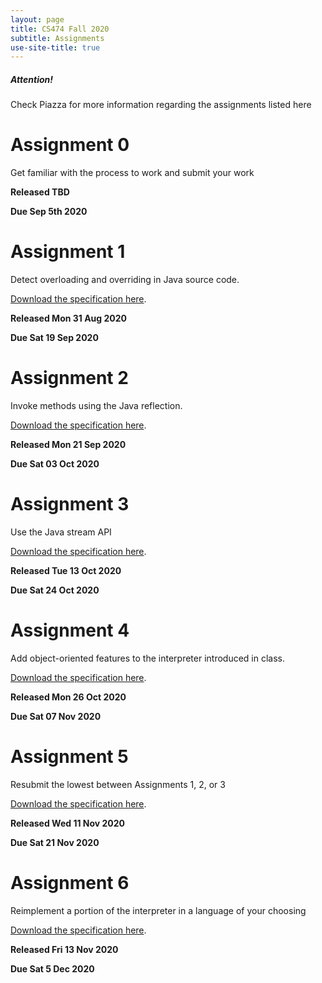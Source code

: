 ```yaml
---
layout: page
title: CS474 Fall 2020
subtitle: Assignments
use-site-title: true
---
```


  <div class="box-warning">
    <h5 class="card-title">Attention!</h5>
    <p class="card-text">Check Piazza for more information regarding the assignments listed here</p>
  </div>

# Assignment 0

Get familiar with the process to work and submit your work

**Released TBD**

**Due Sep 5th 2020**

# Assignment 1

Detect overloading and overriding in Java source code.

[Download the specification here]({{site.baseurl}}/a1.pdf).

**Released Mon 31 Aug 2020**

**Due Sat 19 Sep 2020**

# Assignment 2

Invoke methods using the Java reflection.

[Download the specification here]({{site.baseurl}}/a2.pdf).

**Released Mon 21 Sep 2020**

**Due Sat 03 Oct 2020**

# Assignment 3

Use the Java stream API

[Download the specification here]({{site.baseurl}}/a3.pdf).

**Released Tue 13 Oct 2020**

**Due Sat 24 Oct 2020**

# Assignment 4

Add object-oriented features to the interpreter introduced in class.

[Download the specification here]({{site.baseurl}}/a4.pdf).

**Released Mon 26 Oct 2020**

**Due Sat 07 Nov 2020**

# Assignment 5

Resubmit the lowest between Assignments 1, 2, or 3

[Download the specification here]({{site.baseurl}}/a5.pdf).

**Released Wed 11 Nov 2020**

**Due Sat 21 Nov 2020**

# Assignment 6

Reimplement a portion of the interpreter in a language of your choosing

[Download the specification here]({{site.baseurl}}/a6.pdf).

**Released Fri 13 Nov 2020**

**Due Sat 5 Dec 2020**
